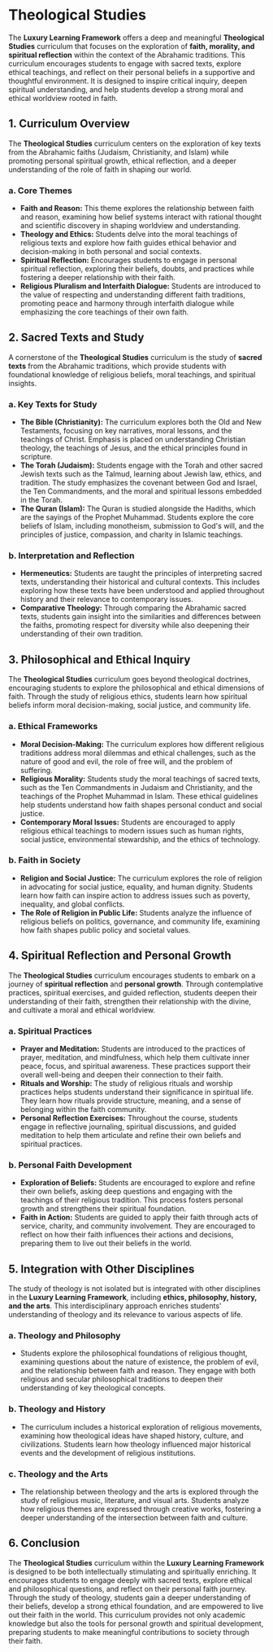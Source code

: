 # Theological Studies

The **Luxury Learning Framework** offers a deep and meaningful **Theological Studies** curriculum that focuses on the exploration of **faith, morality, and spiritual reflection** within the context of the Abrahamic traditions. This curriculum encourages students to engage with sacred texts, explore ethical teachings, and reflect on their personal beliefs in a supportive and thoughtful environment. It is designed to inspire critical inquiry, deepen spiritual understanding, and help students develop a strong moral and ethical worldview rooted in faith.

## 1. **Curriculum Overview**

The **Theological Studies** curriculum centers on the exploration of key texts from the Abrahamic faiths (Judaism, Christianity, and Islam) while promoting personal spiritual growth, ethical reflection, and a deeper understanding of the role of faith in shaping our world.

### a. **Core Themes**
- **Faith and Reason:** This theme explores the relationship between faith and reason, examining how belief systems interact with rational thought and scientific discovery in shaping worldview and understanding.
- **Theology and Ethics:** Students delve into the moral teachings of religious texts and explore how faith guides ethical behavior and decision-making in both personal and social contexts.
- **Spiritual Reflection:** Encourages students to engage in personal spiritual reflection, exploring their beliefs, doubts, and practices while fostering a deeper relationship with their faith.
- **Religious Pluralism and Interfaith Dialogue:** Students are introduced to the value of respecting and understanding different faith traditions, promoting peace and harmony through interfaith dialogue while emphasizing the core teachings of their own faith.

## 2. **Sacred Texts and Study**

A cornerstone of the **Theological Studies** curriculum is the study of **sacred texts** from the Abrahamic traditions, which provide students with foundational knowledge of religious beliefs, moral teachings, and spiritual insights. 

### a. **Key Texts for Study**
- **The Bible (Christianity):** The curriculum explores both the Old and New Testaments, focusing on key narratives, moral lessons, and the teachings of Christ. Emphasis is placed on understanding Christian theology, the teachings of Jesus, and the ethical principles found in scripture.
- **The Torah (Judaism):** Students engage with the Torah and other sacred Jewish texts such as the Talmud, learning about Jewish law, ethics, and tradition. The study emphasizes the covenant between God and Israel, the Ten Commandments, and the moral and spiritual lessons embedded in the Torah.
- **The Quran (Islam):** The Quran is studied alongside the Hadiths, which are the sayings of the Prophet Muhammad. Students explore the core beliefs of Islam, including monotheism, submission to God's will, and the principles of justice, compassion, and charity in Islamic teachings.

### b. **Interpretation and Reflection**
- **Hermeneutics:** Students are taught the principles of interpreting sacred texts, understanding their historical and cultural contexts. This includes exploring how these texts have been understood and applied throughout history and their relevance to contemporary issues.
- **Comparative Theology:** Through comparing the Abrahamic sacred texts, students gain insight into the similarities and differences between the faiths, promoting respect for diversity while also deepening their understanding of their own tradition.

## 3. **Philosophical and Ethical Inquiry**

The **Theological Studies** curriculum goes beyond theological doctrines, encouraging students to explore the philosophical and ethical dimensions of faith. Through the study of religious ethics, students learn how spiritual beliefs inform moral decision-making, social justice, and community life.

### a. **Ethical Frameworks**
- **Moral Decision-Making:** The curriculum explores how different religious traditions address moral dilemmas and ethical challenges, such as the nature of good and evil, the role of free will, and the problem of suffering.
- **Religious Morality:** Students study the moral teachings of sacred texts, such as the Ten Commandments in Judaism and Christianity, and the teachings of the Prophet Muhammad in Islam. These ethical guidelines help students understand how faith shapes personal conduct and social justice.
- **Contemporary Moral Issues:** Students are encouraged to apply religious ethical teachings to modern issues such as human rights, social justice, environmental stewardship, and the ethics of technology.

### b. **Faith in Society**
- **Religion and Social Justice:** The curriculum explores the role of religion in advocating for social justice, equality, and human dignity. Students learn how faith can inspire action to address issues such as poverty, inequality, and global conflicts.
- **The Role of Religion in Public Life:** Students analyze the influence of religious beliefs on politics, governance, and community life, examining how faith shapes public policy and societal values.

## 4. **Spiritual Reflection and Personal Growth**

The **Theological Studies** curriculum encourages students to embark on a journey of **spiritual reflection** and **personal growth**. Through contemplative practices, spiritual exercises, and guided reflection, students deepen their understanding of their faith, strengthen their relationship with the divine, and cultivate a moral and ethical worldview.

### a. **Spiritual Practices**
- **Prayer and Meditation:** Students are introduced to the practices of prayer, meditation, and mindfulness, which help them cultivate inner peace, focus, and spiritual awareness. These practices support their overall well-being and deepen their connection to their faith.
- **Rituals and Worship:** The study of religious rituals and worship practices helps students understand their significance in spiritual life. They learn how rituals provide structure, meaning, and a sense of belonging within the faith community.
- **Personal Reflection Exercises:** Throughout the course, students engage in reflective journaling, spiritual discussions, and guided meditation to help them articulate and refine their own beliefs and spiritual practices.

### b. **Personal Faith Development**
- **Exploration of Beliefs:** Students are encouraged to explore and refine their own beliefs, asking deep questions and engaging with the teachings of their religious tradition. This process fosters personal growth and strengthens their spiritual foundation.
- **Faith in Action:** Students are guided to apply their faith through acts of service, charity, and community involvement. They are encouraged to reflect on how their faith influences their actions and decisions, preparing them to live out their beliefs in the world.

## 5. **Integration with Other Disciplines**

The study of theology is not isolated but is integrated with other disciplines in the **Luxury Learning Framework**, including **ethics, philosophy, history, and the arts**. This interdisciplinary approach enriches students' understanding of theology and its relevance to various aspects of life.

### a. **Theology and Philosophy**
- Students explore the philosophical foundations of religious thought, examining questions about the nature of existence, the problem of evil, and the relationship between faith and reason. They engage with both religious and secular philosophical traditions to deepen their understanding of key theological concepts.

### b. **Theology and History**
- The curriculum includes a historical exploration of religious movements, examining how theological ideas have shaped history, culture, and civilizations. Students learn how theology influenced major historical events and the development of religious institutions.

### c. **Theology and the Arts**
- The relationship between theology and the arts is explored through the study of religious music, literature, and visual arts. Students analyze how religious themes are expressed through creative works, fostering a deeper understanding of the intersection between faith and culture.

## 6. **Conclusion**

The **Theological Studies** curriculum within the **Luxury Learning Framework** is designed to be both intellectually stimulating and spiritually enriching. It encourages students to engage deeply with sacred texts, explore ethical and philosophical questions, and reflect on their personal faith journey. Through the study of theology, students gain a deeper understanding of their beliefs, develop a strong ethical foundation, and are empowered to live out their faith in the world. This curriculum provides not only academic knowledge but also the tools for personal growth and spiritual development, preparing students to make meaningful contributions to society through their faith.
